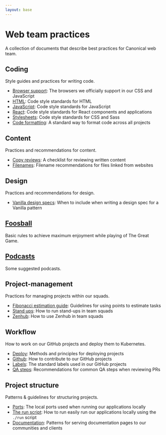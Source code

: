 ```yaml
---
layout: base
---
```


# Web team practices

A collection of documents that describe best practices for Canonical web team.

<!--
  This table of contents is edited manually.
  Please update it whenever you add, remove or move a document,
  and check and update it whenever you get the opportunity.
-->

## Coding

Style guides and practices for writing code.

- [Browser support](/practices/coding/browser-support): The browsers we officially support in our CSS and JavaScript
- [HTML](/practices/coding/html): Code style standards for HTML
- [JavaScript](/practices/coding/javascript): Code style standards for JavaScript
- [React](/practices/coding/react): Code style standards for React components and applications
- [Stylesheets](/practices/coding/stylesheets): Code style standards for CSS and Sass
- [Code formatting](/practices/coding/code-formatting): A standard way to format code across all projects

## Content

Practices and recommendations for content.

- [Copy reviews](/practices/content/copy-reviews): A checklist for reviewing written content
- [Filenames](/practices/content/filenames): Filename recommendations for files linked from websites

## Design

Practices and recommendations for design.

- [Vanilla design specs](/practices/design/vanilla-design-specs): When to include when writing a design spec for a Vanilla pattern

## [Foosball](/practices/foosball)

Basic rules to achieve maximum enjoyment while playing of The Great Game.

## [Podcasts](/practices/podcasts)

Some suggested podcasts.

## Project-management

Practices for managing projects within our squads.

- [Fibonacci estimation guide](/practices/project-management/fibonacci-estimation-guide): Guidelines for using points to estimate tasks
- [Stand ups](/practices/project-management/stand-ups): How to run stand-ups in team squads
- [Zenhub](/practices/project-management/zenhub): How to use Zenhub in team squads

## Workflow

How to work on our GitHub projects and deploy them to Kubernetes.

- [Deploy](/practices/workflow/deploy): Methods and principles for deploying projects
- [Github](/practices/workflow/github): How to contribute to our GitHub projects
- [Labels](/practices/workflow/labels): The standard labels used in our GitHub projects
- [QA steps](/practices/workflow/qa-steps): Recommendations for common QA steps when reviewing PRs

## Project structure

Patterns & guidelines for structuring projects.

- [Ports](/practices/local-development/ports): The local ports used when running our applications locally
- [The run script](/practices/local-development/the-run-script): How to run easily run our applications locally using the `./run` script
- [Documentation](/practices/solutions/documentation): Patterns for serving documentation pages to our communities and clients
